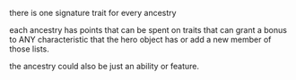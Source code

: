 there is one signature trait for every ancestry

each ancestry has points that can be spent on traits that can grant a bonus to ANY characteristic that the hero object has or add a new member of those lists.

the ancestry could also be just an ability or feature.